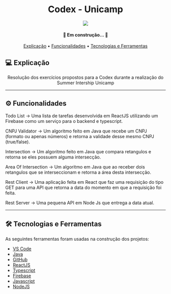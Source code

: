 <h1 align="center"> 
	Codex - Unicamp
</h1>

<div align="center">
	<img align="center" src="https://www.unicamp.br/unicamp/sites/default/files/styles/large/public/Logo_Unicamp__0.jpg?itok=sO9EjTTS"/>
</div>

<h4 align="center"> 
	🚧 Em construção...  🚧
</h4>



<p align="center">
 <a href="#-Explicação">Explicação</a> •
 <a href="#-Funcionalidade">Funcionalidades</a> •
 <a href="#-Tecnologias-e-Ferramentas">Tecnologias e Ferramentas</a>
</p>


## 💻 Explicação
<p align="center">Resolução dos exercícios propostos para a Codex durante a realização do Summer Intership Unicamp</p>

---

## ⚙️ Funcionalidades

Todo List -> Uma lista de tarefas desenvolvida em ReactJS utilizando um Firebase como um serviço para o backend e typescript.

CNPJ Validator -> Um algoritmo feito em Java que recebe um CNPJ (formato ou apenas números) e retorna a validade desse mesmo CNPJ (true/false).

Intersection -> Um algoritmo feito em Java que compara retangulos e retorna se eles possuem alguma intersecção.

Area Of Intersection -> Um algoritmo em Java que ao receber dois retangulos que se interseccionam e retorna a área desta intersecção.

Rest Client -> Uma aplicação feita em React que faz uma requisição do tipo GET para uma API que retorna a data do momento em que a requisição foi feita.

Rest Server -> Uma pequena API em Node Js que entrega a data atual.
	
---

## 🛠 Tecnologias e Ferramentas

As seguintes ferramentas foram usadas na construção dos projetos:

- [VS Code](https://code.visualstudio.com/)
- [Java](https://www.java.com/pt-BR/)
- [GitHub](https://github.com)
- [ReactJS](https://reactjs.org/)
- [Typescript](https://www.typescriptlang.org/)
- [Firebase](https://firebase.google.com/)
- [Javascript](https://www.javascript.com/)
- [NodeJS](https://nodejs.org/en/)
